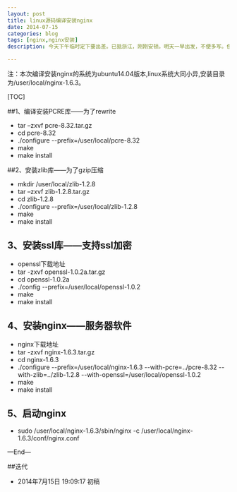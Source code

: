 ```yaml
---
layout: post
title: linux源码编译安装nginx
date: 2014-07-15
categories: blog
tags: [nginx,nginx安装]
description: 今天下午临时定下要出差。已抵浙江，刚刚安顿。明天一早出发，不便多写。但会在工作之余尽量写。写不是义务，写本身就是写的报酬。

---
```


注：本次编译安装nginx的系统为ubuntu14.04版本,linux系统大同小异,安装目录为/user/local/nginx-1.6.3。





[TOC]

##1、编译安装PCRE库——为了rewrite

- tar –zxvf pcre-8.32.tar.gz
- cd pcre-8.32
- ./configure --prefix=/user/local/pcre-8.32
- make
- make install




##2、安装zlib库——为了gzip压缩

- mkdir /user/local/zlib-1.2.8
- tar –zxvf zlib-1.2.8.tar.gz
- cd zlib-1.2.8
- ./configure --prefix=/user/local/zlib-1.2.8
- make
- make install





## 3、安装ssl库——支持ssl加密
- openssl下载地址
- tar -zxvf openssl-1.0.2a.tar.gz
- cd openssl-1.0.2a
- ./config --prefix=/user/local/openssl-1.0.2
- make
- make install

## 4、安装nginx——服务器软件
- nginx下载地址
- tar -zxvf nginx-1.6.3.tar.gz
- cd nginx-1.6.3
- ./configure --prefix=/user/local/nginx-1.6.3 --with-pcre=../pcre-8.32 --with-zlib=../zlib-1.2.8 --with-openssl=/user/local/openssl-1.0.2
- make
- make install



## 5、启动nginx
- sudo /user/local/nginx-1.6.3/sbin/nginx -c /user/local/nginx-1.6.3/conf/nginx.conf



—End—

##迭代


* 2014年7月15日 19:09:17 初稿



